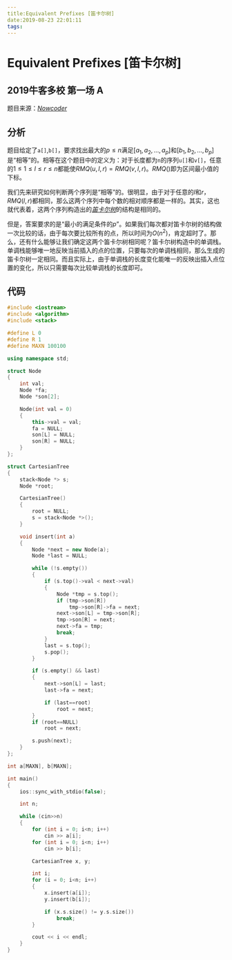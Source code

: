 ```yaml
---
title:Equivalent Prefixes [笛卡尔树]
date:2019-08-23 22:01:11
tags:
---
```


# Equivalent Prefixes [笛卡尔树]

## 2019牛客多校 第一场 A

<!--more-->

题目来源：[_Nowcoder_](https://ac.nowcoder.com/acm/contest/881/A)

## 分析

题目给定了`a[]`,`b[]`，要求找出最大的$p \leq n$满足$[a_1, a_2, ... , a_p]$和$[b_1, b_2, ... ,b_p]$是“相等”的。相等在这个题目中的定义为：对于长度都为`n`的序列`u[]`和`v[]`，任意的$1 \leq 1 \leq l \leq r \leq n$都能使$RMQ(u, l, r) = RMQ(v, l, r)$。$RMQ()$即为区间最小值的下标。

我们先来研究如何判断两个序列是“相等”的。很明显，由于对于任意的$l$和$r$，$RMQ(l,r)$都相同，那么这两个序列中每个数的相对顺序都是一样的。其实，这也就代表着，这两个序列构造出的[_笛卡尔树_](http://songer.xyz/index.php/archives/382/)的结构是相同的。

但是，答案要求的是“最小的满足条件的$p$”。如果我们每次都对笛卡尔树的结构做一次比较的话，由于每次要比较所有的点，所以时间为$O(n^2)$，肯定超时了。那么，还有什么能够让我们确定这两个笛卡尔树相同呢？笛卡尔树构造中的单调栈。单调栈能够唯一地反映当前插入的点的位置，只要每次的单调栈相同，那么生成的笛卡尔树一定相同。而且实际上，由于单调栈的长度变化能唯一的反映出插入点位置的变化，所以只需要每次比较单调栈的长度即可。

## 代码

```C++
#include <iostream>
#include <algorithm>
#include <stack>

#define L 0
#define R 1
#define MAXN 100100

using namespace std;

struct Node
{
    int val;
    Node *fa;
    Node *son[2];

    Node(int val = 0)
    {
        this->val = val;
        fa = NULL;
        son[L] = NULL;
        son[R] = NULL;
    }
};

struct CartesianTree
{
    stack<Node *> s;
    Node *root;

    CartesianTree()
    {
        root = NULL;
        s = stack<Node *>();
    }

    void insert(int a)
    {
        Node *next = new Node(a);
        Node *last = NULL;

        while (!s.empty())
        {
            if (s.top()->val < next->val)
            {
                Node *tmp = s.top();
                if (tmp->son[R])
                    tmp->son[R]->fa = next;
                next->son[L] = tmp->son[R];
                tmp->son[R] = next;
                next->fa = tmp;
                break;
            }
            last = s.top();
            s.pop();
        }

        if (s.empty() && last)
        {
            next->son[L] = last;
            last->fa = next;

            if (last==root)
                root = next;
        }
        if (root==NULL)
            root = next;

        s.push(next);
    }
};

int a[MAXN], b[MAXN];

int main()
{
    ios::sync_with_stdio(false);

    int n;

    while (cin>>n)
    {
        for (int i = 0; i<n; i++)
            cin >> a[i];
        for (int i = 0; i<n; i++)
            cin >> b[i];

        CartesianTree x, y;

        int i;
        for (i = 0; i<n; i++)
        {
            x.insert(a[i]);
            y.insert(b[i]);

            if (x.s.size() != y.s.size())
                break;
        }

        cout << i << endl;
    }
}
```
